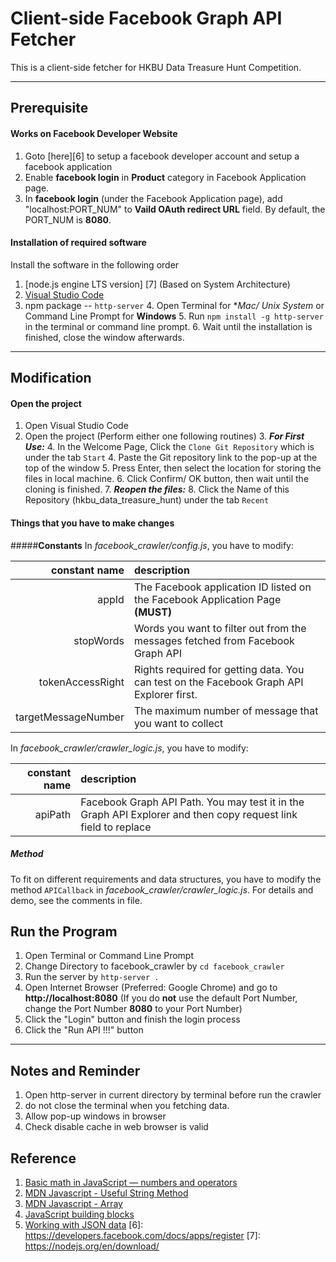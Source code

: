 
Client-side Facebook Graph API Fetcher
======
This is a client-side fetcher for HKBU Data Treasure Hunt Competition.

-----

Prerequisite
-----
#### Works on Facebook Developer Website
1.  Goto [here][6] to setup a facebook developer account and setup a facebook application
2.  Enable **facebook login** in **Product** category in Facebook Application page.
3.  In **facebook login** (under the Facebook Application page), add "localhost:PORT_NUM" to **Vaild OAuth redirect URL** field. By default, the PORT_NUM is **8080**.

#### Installation of required software
Install the software in the following order

1. [node.js engine LTS version] [7] (Based on System Architecture)
2. [Visual Studio Code](https://code.visualstudio.com/Download) 
3. npm package -- ``http-server``
	4. Open Terminal for **Mac/ *Unix System** or Command Line Prompt for **Windows**
	5. Run ```npm install -g http-server``` in the terminal or command line prompt.
	6. Wait until the installation is finished, close the window afterwards.

----------

Modification
-----
#### Open the project
1. Open Visual Studio Code
2. Open the project (Perform either one following routines)
	3. **_For First Use:_**
		4. In the Welcome Page, Click the ``Clone Git Repository`` which is under the tab ``Start``
		4. Paste the Git repository link to the pop-up at the top of the window
		5. Press Enter,  then select the location for storing the files in local machine.
		6. Click Confirm/ OK button, then wait until the cloning is finished.
	7. **_Reopen the files:_**
		8. Click the Name of this Repository (hkbu_data_treasure_hunt) under the tab ``Recent``

#### Things that you have to make changes
#####**Constants**
In _facebook_crawler/config.js_, you have to modify:

|	constant name	|	description	|
|	---:					|	:---			|
|	appId					|	The Facebook application ID listed on the Facebook Application Page **(MUST)** |
|	stopWords			|	Words you want to filter out from the messages fetched from Facebook Graph API	|
|	tokenAccessRight	|	Rights required for getting data. You can test on the Facebook Graph API Explorer first.	|
|	targetMessageNumber	|	The maximum number of message that you want to collect	|

In _facebook_crawler/crawler_logic.js_, you have to modify:

|	constant name	|	description	|
|	---:					|	:---			|
|	apiPath				|	Facebook Graph API Path. You may test it in the Graph API Explorer and then copy request link field to replace	|

##### **Method**
To fit on different requirements and data structures, you have to modify the method ``APICallback`` in _facebook_crawler/crawler_logic.js_. For details and demo, see the comments in file.

Run the Program
-----
1. Open Terminal or Command Line Prompt
2. Change Directory to facebook_crawler by ``cd facebook_crawler``
3. Run the server by ``http-server .``
4. Open Internet Browser (Preferred: Google Chrome) and go to **http://localhost:8080** (If you do **not** use the default Port Number, change the Port Number **8080** to your Port Number)
5. Click the "Login" button and finish the login process
6. Click the "Run API !!!" button

-----

Notes and Reminder
-----
1.  Open http-server in current directory by terminal before run the crawler 
2.  do not close the terminal when you fetching data.
3.  Allow pop-up windows in browser
4.  Check disable cache in web browser is valid

Reference
----
1. [Basic math in JavaScript — numbers and operators](https://developer.mozilla.org/en-US/docs/Learn/JavaScript/First_steps/Math)
2. [MDN Javascript - Useful String Method](https://developer.mozilla.org/en-US/docs/Learn/JavaScript/First_steps/Useful_string_methods)
3. [MDN Javascript - Array](https://developer.mozilla.org/en-US/docs/Learn/JavaScript/First_steps/Arrays)
4. [JavaScript building blocks](https://developer.mozilla.org/en-US/docs/Learn/JavaScript/Building_blocks)
5. [Working with JSON data](https://developer.mozilla.org/en-US/docs/Learn/JavaScript/Objects/JSON)
[6]: https://developers.facebook.com/docs/apps/register
[7]: https://nodejs.org/en/download/